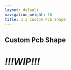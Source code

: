 ```yaml
---
layout: default
navigation_weight: 16
title: 3.3 Custom Pcb Shape
---
```

## Custom Pcb Shape
# *!!!WIP!!!*
